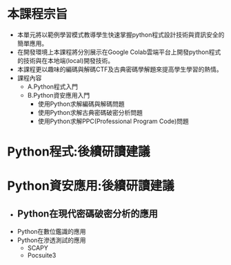 
# 本課程宗旨
- 本單元將以範例學習模式教導學生快速掌握python程式設計技術與資訊安全的簡單應用。
- 在開發環境上本課程將分別展示在Google Colab雲端平台上開發python程式的技術與在本地端(local)開發技術。
- 本課程更以趣味的編碼與解碼CTF及古典密碼學解題來提高學生學習的熱情。
- 課程內容
  - A.Python程式入門
  - B.Python資安應用入門
    - 使用Python求解編碼與解碼問題
    - 使用Python求解古典密碼破密分析問題 
    - 使用Python求解PPC(Professional Program Code)問題


# Python程式:後續研讀建議
# Python資安應用:後續研讀建議
- Python在現代密碼破密分析的應用
  -  
- Python在數位鑑識的應用
- Python在滲透測試的應用
  - SCAPY
  - Pocsuite3 
